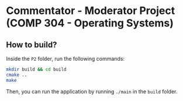 # Commentator - Moderator Project (COMP 304 - Operating Systems)

## How to build?
Inside the `P2` folder, run the following commands:

``` bash
mkdir build && cd build
cmake ..
make
```

Then, you can run the application by running `./main` in the `build` folder.